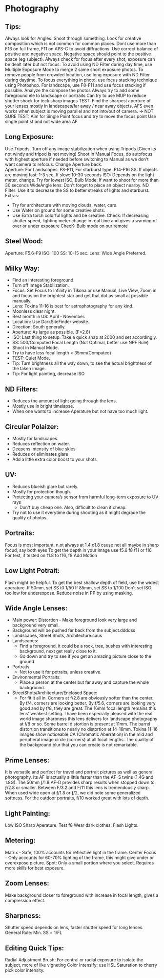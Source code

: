 # Photography


## Tips: 
Always look for Angles.
Shoot through something.
Look for creative composition which is not common for common places. 
Dont use more than F16 on full frame, F11 on APS-C to avoid diffractions.
Use correct balance of positive and negative space. Negative space should point to the positive space (eg subject).
Always check for focus after every shot, exposure can be dealt later but not focus.
To avoid using ND Filter during day time, use Multiple Exposure Mode to merge 2 same short exposure photos.
To remove people from crowded location, use long exposure with ND Filter during daytime.
To focus everything in photo, use focus stacking technique using Photoshop.
For landscape, use F8-F11 and use focus stacking if possible. 
Analyze the compose the photos
Always try to add some foreground ele to landscape or portraits
Can try to use MUP to reduce shutter shock for teck sharp images
TEST: Find the sharpest aperture of your lenses mostly in landscapes/far away / near away objects.
AFS even works when subject is moving parallel and not into/out of camera.  -> NOT SURE 
TEST: Aim for Single Point focus and try to move the focus point
Use single point sf and not wide area AF


## Long Exposure:
Use Tripods.
Turn off any image stabilization when using Tripods (Given its not windy and tripod is not moving)
Shoot in Manual Focus, do autofocus with highest aperture if needed before switching to Manual as we don't want camera to refocus. Change Aperture back.  
Aperture: For Landscapes: F8-F11, For starburst type: F14-F16
SS: If objects are moving fast: 1-3 sec, If slow: 10-30 seconds
ISO: Depends on the light meter, change. Try for lowest ISO.
Bulb Mode: If want to shoot for more than 30 seconds
WideAngle lens: Don't forget to place an object nearby.
ND Filter: Use it to decrease the SS to better streaks of lights and starburst.
Extras: 
- Try for architecture with moving clouds, water, cars.
- Use Water on ground for some creative shots.
- Use Extra torch colorful lights and be creative.
Check: If decreasing shutter speed, lighting meter change in real time and gives a warning of over or under exposure
ChecK: Bulb mode on our remote


## Steel Wood:
Aperture: F5.6-F9
ISO: 100
SS: 10-15 sec.
Lens: Wide Angle Preferred.

## Milky Way:
- Find an interesting foreground.
- Turn off Image Stabilization. 
- Focus: Set Focus to Infinity in Tikona or use Manual, Live View, Zoom in and focus on the brightest star and get that dot as small at possible manually.
- Lens: Tokina 11-16 is best for astrophotography for any kind.
- Moonless clear night.
- Best month in US: April - November.
- Location: Use DarkSiteFinder website.
- Direction: South generally.
- Aperture: As large as possible. (F<2.8)
- ISO: Last thing to setup. Take a quick snap at 2000 and set accordingly. 
- SS: 500/Computed Focal Length (Not Optimal, better use NPF Rule) 
- Shoot in Manual Mode.
- Try to have less focal length < 35mm(Computed)
- TEST: Quiet Mode.
- Tip: Turn brightness all the way down, to see the actual brightness of the taken image.
- Tip: For light painting, decrease ISO 


## ND Filters:
- Reduces the amount of light going through the lens.
- Mostly use in bright timelapse.
- When one wants to increase Aperature but not have too much light.

## Circular Polaizer:
- Mostly for landscapes.
- Reduces reflection on water.
- Deepens intensity of blue skies
- Reduces or eliminates glare 
- Add a little extra color boost to your shots

## UV:
- Reduces blueish glare but rarely.
- Mostly for protection though. 
- Protecting your camera’s sensor from harmful long-term exposure to UV rays
    - Don't buy cheap one. Also, difficult to clean if cheap.
- Try not to use it everytime during shooting as it might degrade the quality of photos.

## Portraits:
Focus is most important. n.ot always at 1.4 o1.8 cause not all maybe in sharp focud, say both eyes 
To get the depth in your image use f5.6 f8 f11 or f16.
For test, if tested on f1.8 to f16, f8
Add Motion

## Low Light Potrait:
Flash might be helpful.
To get the best shallow depth of field, use the widest aperature.
If 50mm, set SS t0 1/50
If 85mm, set SS to 1/100
Don't set ISO too low for underexpose.
Reduce noise in PP by using masking.


## Wide Angle Lenses:

- Main power: Distortion - Make foreground look very large and background very small.
- Background will be pushed far back from the subject.ddddss
- Landscapes, Street Shots, Architecture.caus
- Landscapes: 
    - Find a foreground, it could be a rock, tree, bushes with interesting background, next get really close to it.
    - Go down and try to see if you get an amazing picture close to the ground.
- Portraits:
    - Not to use it for potraits, unless creative.
- Environmental Portraits:
    - Place a person at the center but far away and capture the whole background.
- StreetShots/Architecture/Enclosed Space:
    - For fit it all in. 
Corners at f/2.8 are obviously softer than the center.
By f/4, corners are looking better. By f/5.6, corners are looking very good and by f/8, they are great.
The 16mm focal length remains this lens' weakest setting. I have been especially pleased with the real world image sharpness this lens delivers for landscape photography at f/8 or so.
Some barrel distortion is present at 11mm. The barrel distortion transitions to nearly no distortion at 14-16mm.
Tokina 11-16 images show noticeable CA (Chromatic Aberration) in the mid and peripheral image circle (corners) at all focal lengths.
 The quality of the background blur that you can create is not remarkable.

## Prime Lenses:
It is versatile and perfect for travel and portrait pictures as well as general photography.
 Its AF is actually a little faster than the AF-S twins (1.4G and 1.8G).
The 50mm ƒ/1.8 AF-D provides sharp results when stopped down to ƒ/2.8 or smaller. Between F/3.2 and F/11 this lens is tremendously sharp. 
When used wide open at ƒ/1.8 or ƒ/2, we did note some generalized softness.
For the outdoor portraits, f/10 worked great with lots of depth.

## Light Painting:
Low ISO
Sharp Aperature. Test f8
Wear dark clothes.
Flash Lights.

## Metering:
Matrix - Safe, 100% accounts for reflective light in the frame.
Center Focus - Only accounts for 60-70% lighting of the frame, this might give under or overexpose picture.
Spot: Only a small portion where you select. Requires more skills for best exposure. 

## Zoom Lenses:
Make background closer to foreground with increase in focal length, gives a compression effect.

## Sharpness:
Shutter speed depends on lens, faster shutter speed for long lenses.
General Rule: Min. SS = 1/FL 


## Editing Quick Tips:

Radial Adjustment Brush: For central or radial exposure to isolate the subject, more of like vigneting
Color Intensify: use HSL Saturation to cherry pick color intensity.




